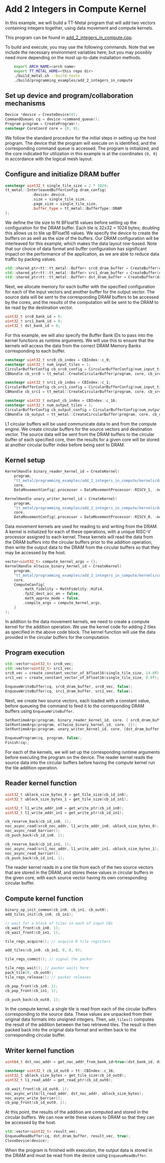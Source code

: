 # Add 2 Integers in Compute Kernel

In this example, we will build a TT-Metal program that will add two vectors containing integers together, using data movement and compute kernels.

This program can be found in
[add_2_integers_in_compute.cpp](../../../tt_metal/programming_examples/add_2_integers_in_compute/add_2_integers_in_compute.cpp).

To build and execute, you may use the following commands. Note that we include the necessary environment variables here, but you may possibly need more depending on the most up-to-date installation methods.

```bash
    export ARCH_NAME=<arch name>
    export TT_METAL_HOME=<this repo dir>
    ./build_metal.sh --build-tests
    ./build/programming_examples/add_2_integers_in_compute
```
## Set up device and program/collaboration mechanisms

``` cpp
Device *device = CreateDevice(0);
CommandQueue& cq = device->command_queue();
Program program = CreateProgram();
constexpr CoreCoord core = {0, 0};
```

We follow the standard procedure for the initial steps in setting up the host program. The device that the program will execute on is identified, and the corresponding command queue is accessed. The program is initialized, and the core indicated for utilization in this example is at the coordinates `{0, 0}` in accordance with the logical mesh layout.

## Configure and initialize DRAM buffer

``` cpp
constexpr uint32_t single_tile_size = 2 * 1024;
tt_metal::InterleavedBufferConfig dram_config{
            .device= device,
            .size = single_tile_size,
            .page_size = single_tile_size,
            .buffer_type = tt_metal::BufferType::DRAM
};
```

We define the tile size to fit BFloat16 values before setting up the configuration for the DRAM buffer. Each tile is 32x32 = 1024 bytes; doubling this allows us to tile up BFloat16 values. We specify the device to create the buffers on as well as the size of the buffers. Our DRAM configuration will be interleaved for this example, which makes the data layout row-based. Note that our choice of data format and buffer configuration has significant impact on the performance of the application, as we are able to reduce data traffic by packing values.

``` cpp
std::shared_ptr<tt::tt_metal::Buffer> src0_dram_buffer = CreateBuffer(dram_config);
std::shared_ptr<tt::tt_metal::Buffer> src1_dram_buffer = CreateBuffer(dram_config);
std::shared_ptr<tt::tt_metal::Buffer> dst_dram_buffer = CreateBuffer(dram_config);
```

Next, we allocate memory for each buffer with the specified configuration for each of the input vectors and another buffer for the output vector. The source data will be sent to the corresponding DRAM buffers to be accessed by the cores, and the results of the computation will be sent to the DRAM to be read by the destination vector.

``` cpp
uint32_t src0_bank_id = 0;
uint32_t src1_bank_id = 0;
uint32_t dst_bank_id = 0;
```

For this example, we will also specify the Buffer Bank IDs to pass into the kernel functions as runtime arguments. We will use this to ensure that the kernels will access the data from the correct DRAM Memory Banks corresponding to each buffer.

``` cpp
constexpr uint32_t src0_cb_index = CBIndex::c_0;
constexpr uint32_t num_input_tiles = 1;
CircularBufferConfig cb_src0_config = CircularBufferConfig(num_input_tiles * single_tile_size, {{src0_cb_index, tt::DataFormat::Float16_b}}).set_page_size(src0_cb_index, single_tile_size);
CBHandle cb_src0 = tt_metal::CreateCircularBuffer(program, core, cb_src0_config);

constexpr uint32_t src1_cb_index = CBIndex::c_1;
CircularBufferConfig cb_src1_config = CircularBufferConfig(num_input_tiles * single_tile_size, {{src1_cb_index, tt::DataFormat::Float16_b}}).set_page_size(src1_cb_index, single_tile_size);
CBHandle cb_src1 = tt_metal::CreateCircularBuffer(program, core, cb_src1_config);

constexpr uint32_t output_cb_index = CBIndex::c_16;
constexpr uint32_t num_output_tiles = 1;
CircularBufferConfig cb_output_config = CircularBufferConfig(num_output_tiles * single_tile_size, {{output_cb_index, tt::DataFormat::Float16_b}}).set_page_size(output_cb_index, single_tile_size);
CBHandle cb_output = tt_metal::CreateCircularBuffer(program, core, cb_output_config);
```

L1 circular buffers will be used communicate data to and from the compute engine. We create circular buffers for the source vectors and destination vector. The source data will be sent from the DRAM buffers to the circular buffer of each specified core, then the results for a given core will be stored at another circular buffer index before being sent to DRAM.

## Kernel setup

``` cpp
KernelHandle binary_reader_kernel_id = CreateKernel(
    program,
    "tt_metal/programming_examples/add_2_integers_in_compute/kernels/dataflow/reader_binary_1_tile.cpp",
    core,
    DataMovementConfig{.processor = DataMovementProcessor::RISCV_1, .noc = NOC::RISCV_1_default});

KernelHandle unary_writer_kernel_id = CreateKernel(
    program,
    "tt_metal/programming_examples/add_2_integers_in_compute/kernels/dataflow/writer_1_tile.cpp",
    core,
    DataMovementConfig{.processor = DataMovementProcessor::RISCV_0, .noc = NOC::RISCV_0_default});
```

Data movement kernels are used for reading to and writing from the DRAM.
A kernel is initialized for each of these operations, with a unique RISC-V processor assigned to each kernel. These kernels will read the data from the DRAM buffers into the circular buffers prior to the addition operation, then write the output data to the DRAM from the circular buffers so that they may be accessed by the host.

``` cpp
vector<uint32_t> compute_kernel_args = {};
KernelHandle eltwise_binary_kernel_id = CreateKernel(
    program,
    "tt_metal/programming_examples/add_2_integers_in_compute/kernels/compute/add_2_tiles.cpp",
    core,
    ComputeConfig{
        .math_fidelity = MathFidelity::HiFi4,
        .fp32_dest_acc_en = false,
        .math_approx_mode = false,
        .compile_args = compute_kernel_args,
    }
);
```

In addition to the data movement kernels, we need to create a compute kernel for the addition operation. We use the kernel code for adding 2 tiles as specified in the above code block. The kernel function will use the data provided in the circular buffers for the computation.

## Program execution

``` cpp
std::vector<uint32_t> src0_vec;
std::vector<uint32_t> src1_vec;
src0_vec = create_constant_vector_of_bfloat16(single_tile_size, 14.0f);
src1_vec = create_constant_vector_of_bfloat16(single_tile_size, 8.0f);

EnqueueWriteBuffer(cq, src0_dram_buffer, src0_vec, false);
EnqueueWriteBuffer(cq, src1_dram_buffer, src1_vec, false);
```

Next, we create two source vectors, each loaded with a constant value, before queueing the command to feed it to the corresponding DRAM buffers using `EnqueueWriteBuffer`.

``` cpp
SetRuntimeArgs(program, binary_reader_kernel_id, core, { src0_dram_buffer->address(), src1_dram_buffer->address(), src0_bank_id, src1_bank_id});
SetRuntimeArgs(program, eltwise_binary_kernel_id, core, {});
SetRuntimeArgs(program, unary_writer_kernel_id, core, {dst_dram_buffer->address(), dst_bank_id});

EnqueueProgram(cq, program, false);
Finish(cq);
```

For each of the kernels, we will set up the corresponding runtime arguments before executing the program on the device. The reader kernel reads the source data into the circular buffers before having the compute kernel run the tile addition operation.

## Reader kernel function

``` cpp
uint32_t ublock_size_bytes_0 = get_tile_size(cb_id_in0);
uint32_t ublock_size_bytes_1 = get_tile_size(cb_id_in1);

uint32_t l1_write_addr_in0 = get_write_ptr(cb_id_in0);
uint32_t l1_write_addr_in1 = get_write_ptr(cb_id_in1);

cb_reserve_back(cb_id_in0, 1);
noc_async_read(src0_noc_addr, l1_write_addr_in0, ublock_size_bytes_0);
noc_async_read_barrier();
cb_push_back(cb_id_in0, 1);

cb_reserve_back(cb_id_in1, 1);
noc_async_read(src1_noc_addr, l1_write_addr_in1, ublock_size_bytes_1);
noc_async_read_barrier();
cb_push_back(cb_id_in1, 1);
```

The reader kernel reads in a one tile from each of the two source vectors that are stored in the DRAM, and stores these values in circular buffers in the given core, with each source vector having its own corresponding circular buffer.

## Compute kernel function

``` cpp
binary_op_init_common(cb_in0, cb_in1, cb_out0);
add_tiles_init(cb_in0, cb_in1);

// wait for a block of tiles in each of input CBs
cb_wait_front(cb_in0, 1);
cb_wait_front(cb_in1, 1);

tile_regs_acquire(); // acquire 8 tile registers

add_tiles(cb_in0, cb_in1, 0, 0, 0);

tile_regs_commit(); // signal the packer

tile_regs_wait(); // packer waits here
pack_tile(0, cb_out0);
tile_regs_release(); // packer releases

cb_pop_front(cb_in0, 1);
cb_pop_front(cb_in1, 1);

cb_push_back(cb_out0, 1);
```

In the compute kernel, a single tile is read from each of the circular buffers corresponding to the source data. These values are unpacked from their original data formats into unsigned integers. Then, `add_tiles()` computes the result of the addition between the two retrieved tiles. The result is then packed back into the original data format and written back to the corresponding circular buffer.

## Writer kernel function

``` cpp
uint64_t dst_noc_addr = get_noc_addr_from_bank_id<true>(dst_bank_id, dst_dram);

constexpr uint32_t cb_id_out0 = tt::CBIndex::c_16;
uint32_t ublock_size_bytes = get_tile_size(cb_id_out0);
uint32_t l1_read_addr = get_read_ptr(cb_id_out0);

cb_wait_front(cb_id_out0, 1);
noc_async_write(l1_read_addr, dst_noc_addr, ublock_size_bytes);
noc_async_write_barrier();
cb_pop_front(cb_id_out0, 1);
```

At this point, the results of the addition are computed and stored in the circular buffers. We can now write these values to DRAM so that they can be accessed by the host.

``` cpp
std::vector<uint32_t> result_vec;
EnqueueReadBuffer(cq, dst_dram_buffer, result_vec, true);
CloseDevice(device);
```

When the program is finished with execution, the output data is stored in the DRAM and must be read from the device using `EnqueueReadBuffer`.
